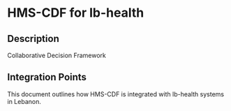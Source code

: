 # HMS-CDF for lb-health

## Description

Collaborative Decision Framework

## Integration Points

This document outlines how HMS-CDF is integrated with lb-health systems in Lebanon.
